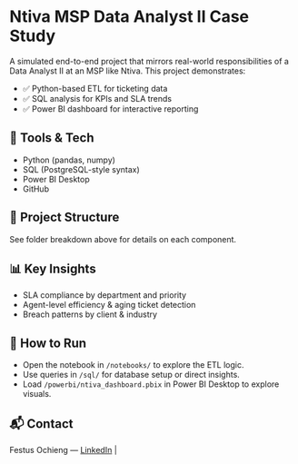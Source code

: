 # Ntiva MSP Data Analyst II Case Study

A simulated end-to-end project that mirrors real-world responsibilities of a Data Analyst II at an MSP like Ntiva. This project demonstrates:

- ✅ Python-based ETL for ticketing data
- ✅ SQL analysis for KPIs and SLA trends
- ✅ Power BI dashboard for interactive reporting

## 🔧 Tools & Tech
- Python (pandas, numpy)
- SQL (PostgreSQL-style syntax)
- Power BI Desktop
- GitHub

## 📂 Project Structure
See folder breakdown above for details on each component.

## 📊 Key Insights
- SLA compliance by department and priority
- Agent-level efficiency & aging ticket detection
- Breach patterns by client & industry

## 🚀 How to Run
- Open the notebook in `/notebooks/` to explore the ETL logic.
- Use queries in `/sql/` for database setup or direct insights.
- Load `/powerbi/ntiva_dashboard.pbix` in Power BI Desktop to explore visuals.

## 📬 Contact
Festus Ochieng — [LinkedIn](https://www.linkedin.com/in/festus-ochieng-045121211/) |